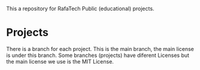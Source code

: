 This a repository for RafaTech Public (educational) projects.

# Projects
There is a branch for each project. This is the main branch, the main license is under this branch. Some branches (projects) have diferent Licenses but the main license we use is the MIT License.
